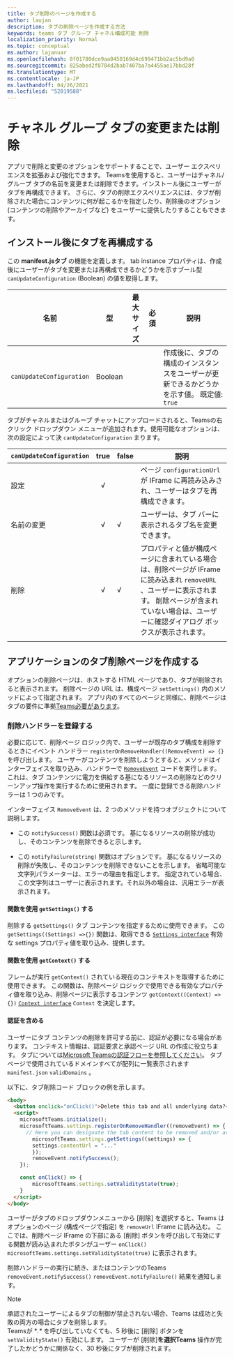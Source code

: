 ```yaml
---
title: タブ削除のページを作成する
author: laujan
description: タブの削除ページを作成する方法
keywords: teams タブ グループ チャネル構成可能 削除
localization_priority: Normal
ms.topic: conceptual
ms.author: lajanuar
ms.openlocfilehash: 8f01780dce9aa0450169d4c699471bb2ac5bd9a0
ms.sourcegitcommit: 825abed2f8784d2bab7407ba7a4455ae17bbd28f
ms.translationtype: MT
ms.contentlocale: ja-JP
ms.lasthandoff: 04/26/2021
ms.locfileid: "52019588"
---
```

# <a name="modify-or-remove-a-channel-group-tab"></a>チャネル グループ タブの変更または削除

アプリで削除と変更のオプションをサポートすることで、ユーザー エクスペリエンスを拡張および強化できます。 Teamsを使用すると、ユーザーはチャネル/グループ タブの名前を変更または削除できます。インストール後にユーザーがタブを再構成できます。 さらに、タブの削除エクスペリエンスには、タブが削除された場合にコンテンツに何が起こるかを指定したり、削除後のオプション (コンテンツの削除やアーカイブなど) をユーザーに提供したりすることもできます。

## <a name="enable-your-tab-to-be-reconfigured-after-installation"></a>インストール後にタブを再構成する

この **manifest.jsタブ** の機能を定義します。 tab instance プロパティは、作成後にユーザーがタブを変更または再構成できるかどうかを示すブール型 `canUpdateConfiguration` (Boolean) の値を取得します。

|名前| 型| 最大サイズ | 必須 | 説明|
|---|---|---|---|---|
|`canUpdateConfiguration`|Boolean|||作成後に、タブの構成のインスタンスをユーザーが更新できるかどうかを示す値。 既定値: `true`|

タブがチャネルまたはグループ チャットにアップロードされると、Teamsの右クリック ドロップダウン メニューが追加されます。使用可能なオプションは、次の設定によって決 `canUpdateConfiguration` まります。

| `canUpdateConfiguration`| true   | false | 説明 |
| ----------------------- | :----: | ----- | ----------- |
|     設定            |   √    |       |ページ `configurationUrl` が IFrame に再読み込みされ、ユーザーはタブを再構成できます。  |
|     名前の変更              |   √    |   √   | ユーザーは、タブ バーに表示されるタブ名を変更できます。          |
|     削除              |   √    |   √   |  プロパティと値が構成ページに含まれている場合は、削除ページが IFrame に読み込まれ `removeURL` 、ユーザーに表示されます。   削除ページが含まれていない場合は、ユーザーに確認ダイアログ ボックスが表示されます。          |
|||||

## <a name="create-a-tab-removal-page-for-your-application"></a>アプリケーションのタブ削除ページを作成する

オプションの削除ページは、ホストする HTML ページであり、タブが削除されると表示されます。 削除ページの URL は、構成ページ `setSettings()` 内のメソッドによって指定されます。 アプリ内のすべてのページと同様に、削除ページはタブの要件に準拠[Teams必要があります](../../../tabs/how-to/tab-requirements.md)。

### <a name="register-a-remove-handler"></a>削除ハンドラーを登録する

必要に応じて、削除ページ ロジック内で、ユーザーが既存のタブ構成を削除するときにイベント ハンドラー `registerOnRemoveHandler((RemoveEvent) => {}` を呼び出します。 ユーザーがコンテンツを削除しようとすると、メソッドはインターフェイスを取り込み、ハンドラーで [`RemoveEvent`](/javascript/api/@microsoft/teams-js/microsoftteams.settings.removeevent?view=msteams-client-js-latest&preserve-view=true) コードを実行します。 これは、タブ コンテンツに電力を供給する基になるリソースの削除などのクリーンアップ操作を実行するために使用されます。 一度に登録できる削除ハンドラーは 1 つのみです。

インターフェイス `RemoveEvent` は、2 つのメソッドを持つオブジェクトについて説明します。

* この `notifySuccess()` 関数は必須です。 基になるリソースの削除が成功し、そのコンテンツを削除できると示します。

* この `notifyFailure(string)` 関数はオプションです。 基になるリソースの削除が失敗し、そのコンテンツを削除できないことを示します。 省略可能な文字列パラメーターは、エラーの理由を指定します。 指定されている場合、この文字列はユーザーに表示されます。それ以外の場合は、汎用エラーが表示されます。

#### <a name="use-the-getsettings-function"></a>関数を使用 `getSettings()` する

削除する `getSettings()` タブ コンテンツを指定するために使用できます。 この `getSettings((Settings) =>{})` 関数は、取得できる [`Settings interface`](/javascript/api/@microsoft/teams-js/microsoftteams.settings.settings?view=msteams-client-js-latest&preserve-view=true) 有効な settings プロパティ値を取り込み、提供します。

#### <a name="use-the-getcontext-function"></a>関数を使用 `getContext()` する

フレームが実行 `getContext()` されている現在のコンテキストを取得するために使用できます。 この関数は、削除ページ ロジックで使用できる有効なプロパティ値を取り込み、削除ページに表示するコンテンツ `getContext((Context) =>{})` [`Context interface`](/javascript/api/@microsoft/teams-js/microsoftteams.context?view=msteams-client-js-latest&preserve-view=true) `Context` を決定します。

#### <a name="include-authentication"></a>認証を含める

ユーザーにタブ コンテンツの削除を許可する前に、認証が必要になる場合があります。 コンテキスト情報は、認証要求と承認ページ URL の作成に役立ちます。 タブについては[Microsoft Teamsの認証フローを参照してください](~/tabs/how-to/authentication/auth-flow-tab.md)。 タブ ページで使用されているドメインすべてが配列に一覧表示されます `manifest.json` `validDomains` 。

以下に、タブ削除コード ブロックの例を示します。

```html
<body>
  <button onclick="onClick()">Delete this tab and all underlying data?</button>
  <script>
    microsoftTeams.initialize();
    microsoftTeams.settings.registerOnRemoveHandler((removeEvent) => {
      // Here you can designate the tab content to be removed and/or archived.
        microsoftTeams.settings.getSettings((settings) => {
        settings.contentUrl = "..."
        });
        removeEvent.notifySuccess();
    });

    const onClick() => {
        microsoftTeams.settings.setValidityState(true);
    }
  </script>
</body>

```

ユーザーがタブのドロップダウンメニューから [削除] を選択すると、Teams はオプションのページ (構成ページで指定) を `removeUrl` IFrame に読み込む。 ここでは、削除ページ IFrame の下部にある [削除] ボタンを呼び出して有効にする関数が読み込まれたボタンがユーザー `onClick()` `microsoftTeams.settings.setValidityState(true)` に表示されます。 

削除ハンドラーの実行に続き、またはコンテンツのTeams `removeEvent.notifySuccess()` `removeEvent.notifyFailure()` 結果を通知します。

>[!NOTE]
>承認されたユーザーによるタブの制御が禁止されない場合、Teams は成功と失敗の両方の場合にタブを削除します。\
>Teamsが **.\** を呼び出していなくても、5 秒後に [削除] ボタンを `setValidityState()` 有効にします。
>ユーザーが [削除]**を選択Teams** 操作が完了したかどうかに関係なく、30 秒後にタブが削除されます。
